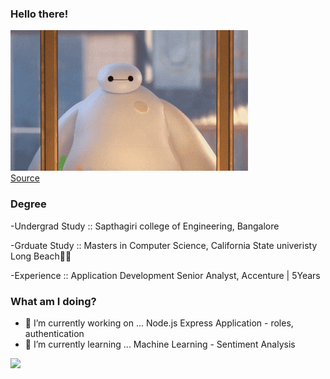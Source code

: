 ### Hello there!

![](/PepperyGrizzledClownanemonefish-max-1mb.gif)  
[Source](https://www.google.com/url?sa=i&url=https%3A%2F%2Fgfycat.com%2Fdiscover%2Fhello-gifs&psig=AOvVaw3r1toV36HBBFt-5q4WEjV4&ust=1674943897295000&source=images&cd=vfe&ved=0CA4QjRxqFwoTCIjtxLHi6PwCFQAAAAAdAAAAABAI)

### Degree
-Undergrad Study :: Sapthagiri college of Engineering, Bangalore

-Grduate Study :: Masters in Computer Science, California State univeristy Long Beach🏄‍♀️

-Experience :: Application Development Senior Analyst, Accenture | 5Years

### What am I doing?
- 🔭 I’m currently working on ... Node.js Express Application - roles, authentication
- 🌱 I’m currently learning ... Machine Learning - Sentiment Analysis

<!-- - 🔗 Used 
  ![](https://github-readme-streak-stats.herokuapp.com/?user=AkshathaHebba) -->

![](https://komarev.com/ghpvc/?username=AkshathaHebba)
